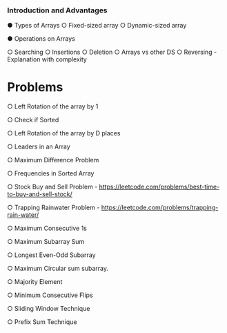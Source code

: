 ### Introduction and Advantages
● Types of Arrays
○ Fixed-sized array
○ Dynamic-sized array

● Operations on Arrays

○ Searching 
○ Insertions
○ Deletion
○ Arrays vs other DS
○ Reversing - Explanation with complexity

# Problems 
○ Left Rotation of the array by 1

○ Check if Sorted

○ Left Rotation of the array by D places

○ Leaders in an Array

○ Maximum Difference Problem

○ Frequencies in Sorted Array

○ Stock Buy and Sell Problem - https://leetcode.com/problems/best-time-to-buy-and-sell-stock/

○ Trapping Rainwater Problem - https://leetcode.com/problems/trapping-rain-water/ 

○ Maximum Consecutive 1s

○ Maximum Subarray Sum

○ Longest Even-Odd Subarray

○ Maximum Circular sum subarray.

○ Majority Element

○ Minimum Consecutive Flips

○ Sliding Window Technique

○ Prefix Sum Technique